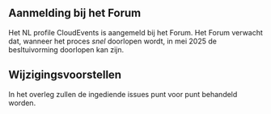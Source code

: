 
## Aanmelding bij het Forum

Het NL profile CloudEvents is aangemeld bij het Forum. Het Forum verwacht dat, wanneer
het proces _snel_ doorlopen wordt, in mei 2025 de besltuivorming doorlopen kan zijn.

## Wijzigingsvoorstellen 

In het overleg zullen de ingediende issues punt voor punt behandeld worden.
 